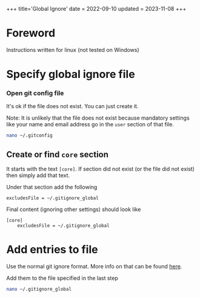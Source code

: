+++
title='Global Ignore'
date = 2022-09-10
updated = 2023-11-08
+++

# Foreword

Instructions written for linux (not tested on Windows)

# Specify global ignore file

### Open git config file

It's ok if the file does not exist.
You can just create it.

Note: It is unlikely that the file does not exist
because mandatory settings like your name and email address go in the `user` section of that file.

```sh
nano ~/.gitconfig
```

## Create or find `core` section

It starts with the text `[core]`.
If section did not exist (or the file did not exist) then simply add that text.

Under that section add the following

```
excludesFile = ~/.gitignore_global
```

Final content (ignoring other settings) should look like

```
[core]
	excludesFile = ~/.gitignore_global
```

# Add entries to file

Use the normal git ignore format. More info on that can be found [here](https://git-scm.com/docs/gitignore#_pattern_format).

Add them to the file specified in the last step

```sh
nano ~/.gitignore_global
```
